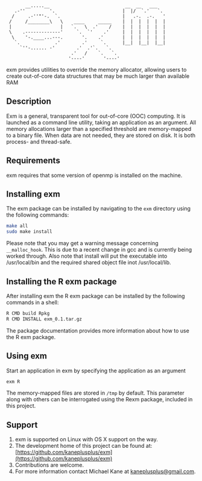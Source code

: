 ```
       __.....__                            __  __   ___    
   .-''         '.                         |  |/  `.'   `.  
  /     .-''"'-.  `.                       |   .-.  .-.   ' 
 /     /________\   \    ____     _____    |  |  |  |  |  | 
 |                  |   `.   \  .'    /    |  |  |  |  |  | 
 \    .-------------'     `.  `'    .'     |  |  |  |  |  | 
  \    '-.____...---.       '.    .'       |  |  |  |  |  | 
   `.             .'        .'     `.      |__|  |__|  |__| 
     `''-...... -'        .'  .'`.   `.                     
                        .'   /    `.   `.                   
                       '----'       '----'                  
```


exm provides utilities to override the memory allocator,
allowing users to create out-of-core data structures that may be much
larger than available RAM

Description
---

Exm is a general, transparent tool for out-of-core (OOC) computing.
It is launched as a command line utility, taking an application as an 
argument. All memory allocations larger than a specified threshold 
are memory-mapped to a binary file. When data are not needed, they are
stored on disk. It is both process- and thread-safe.

Requirements
---

exm requires that some version of openmp is installed on the machine.

Installing exm
---

The exm package can be installed by navigating to the 
`exm` directory using the following commands:

```bash
make all
sudo make install
```

Please note that you may get a warning message concerning `__malloc_hook`.
This is due to a recent change in gcc and is currently being worked through.
Also note that install will put the executable into /usr/local/bin and the
required shared object file inot /usr/local/lib.

Installing the R exm package
---

After installing exm the R exm package can be installed by
the following commands in a shell:

```bash
R CMD build Rpkg
R CMD INSTALL exm_0.1.tar.gz
```

The package documentation provides more information about how to use the 
R exm package.

Using exm
---

Start an application in exm by specifying the application as an argument

```r
exm R
```


The memory-mapped files are stored in `/tmp` by default. This parameter along
with others can be interrogated using the Rexm package, included in
this project.

Support
---

1. exm is supported on Linux with OS X support on the way.
2. The development home of this project can be found at: [https://github.com/kaneplusplus/exm](https://github.com/kaneplusplus/exm)
3. Contributions are welcome.
4. For more information contact Michael Kane at [kaneplusplus@gmail.com](kaneplusplus@gmail.com).
